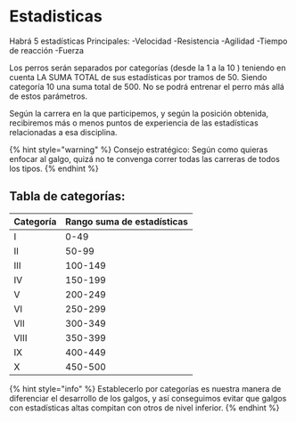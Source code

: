 # Estadisticas

Habrá 5 estadísticas Principales: -Velocidad -Resistencia -Agilidad -Tiempo de reacción -Fuerza

Los perros serán separados por categorías (desde la 1 a la 10 ) teniendo en cuenta LA SUMA TOTAL de sus estadísticas por tramos de 50. Siendo categoría 10 una suma total de 500. No se podrá entrenar el perro más allá de estos parámetros.

Según la carrera en la que participemos, y según la posición obtenida, recibiremos más o menos puntos de experiencia de las estadísticas relacionadas a esa disciplina.

{% hint style="warning" %}
Consejo estratégico: Según como quieras enfocar al galgo, quizá no te convenga correr todas las carreras de todos los tipos.
{% endhint %}

## Tabla de categorías:

| Categoría | Rango suma de estadísticas |
| --------- | -------------------------- |
| I         | 0-49                       |
| II        | 50-99                      |
| III       | 100-149                    |
| IV        | 150-199                    |
| V         | 200-249                    |
| VI        | 250-299                    |
| VII       | 300-349                    |
| VIII      | 350-399                    |
| IX        | 400-449                    |
| X         | 450-500                    |

{% hint style="info" %}
Establecerlo por categorías es nuestra manera de diferenciar el desarrollo de los galgos, y así conseguimos evitar que galgos con estadísticas altas compitan con otros de nivel inferior.
{% endhint %}
